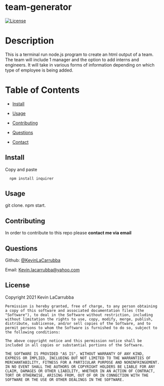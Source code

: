 # team-generator 
  [![License](https://img.shields.io/badge/License-MIT-blue)](https://opensource.org/licenses/MIT)


  # Description
  
  This is a terminal run node.js program to create an html output of a team. The team will include 1 manager and the option to add interns and engineers. It will take in various forms of information depending on which type of employee is being added.
  
  # Table of Contents
  
  * [Install](#install)
  
  * [Usage](#usage)
  
  * [Contributing](#contributing)
  
  * [Questions](#questions)

  * [Contact](#contact)
  
  ## Install
  
  Copy and paste 
  
  
      npm install inquirer
  
  
  ## Usage

  git clone. npm start.

  ## Contributing

  In order to contribute to this repo please **contact me via email**
  
 
  ## Questions
  Github: [@KevinLaCarrubba](https://github.com/KevinLaCarrubba?tab=repositories)

  Email: Kevin.lacarrubba@yahoo.com
  
  ## License
   Copyright 2021 Kevin LaCarrubba

    Permission is hereby granted, free of charge, to any person obtaining a copy of this software and associated documentation files (the "Software"), to deal in the Software without restriction, including without limitation the rights to use, copy, modify, merge, publish, distribute, sublicense, and/or sell copies of the Software, and to permit persons to whom the Software is furnished to do so, subject to the following conditions:

    The above copyright notice and this permission notice shall be included in all copies or substantial portions of the Software.

    THE SOFTWARE IS PROVIDED "AS IS", WITHOUT WARRANTY OF ANY KIND, EXPRESS OR IMPLIED, INCLUDING BUT NOT LIMITED TO THE WARRANTIES OF MERCHANTABILITY, FITNESS FOR A PARTICULAR PURPOSE AND NONINFRINGEMENT. IN NO EVENT SHALL THE AUTHORS OR COPYRIGHT HOLDERS BE LIABLE FOR ANY CLAIM, DAMAGES OR OTHER LIABILITY, WHETHER IN AN ACTION OF CONTRACT, TORT OR OTHERWISE, ARISING FROM, OUT OF OR IN CONNECTION WITH THE SOFTWARE OR THE USE OR OTHER DEALINGS IN THE SOFTWARE.
  

